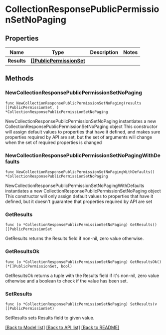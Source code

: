 # CollectionResponsePublicPermissionSetNoPaging

## Properties

Name | Type | Description | Notes
------------ | ------------- | ------------- | -------------
**Results** | [**[]PublicPermissionSet**](PublicPermissionSet.md) |  | 

## Methods

### NewCollectionResponsePublicPermissionSetNoPaging

`func NewCollectionResponsePublicPermissionSetNoPaging(results []PublicPermissionSet, ) *CollectionResponsePublicPermissionSetNoPaging`

NewCollectionResponsePublicPermissionSetNoPaging instantiates a new CollectionResponsePublicPermissionSetNoPaging object
This constructor will assign default values to properties that have it defined,
and makes sure properties required by API are set, but the set of arguments
will change when the set of required properties is changed

### NewCollectionResponsePublicPermissionSetNoPagingWithDefaults

`func NewCollectionResponsePublicPermissionSetNoPagingWithDefaults() *CollectionResponsePublicPermissionSetNoPaging`

NewCollectionResponsePublicPermissionSetNoPagingWithDefaults instantiates a new CollectionResponsePublicPermissionSetNoPaging object
This constructor will only assign default values to properties that have it defined,
but it doesn't guarantee that properties required by API are set

### GetResults

`func (o *CollectionResponsePublicPermissionSetNoPaging) GetResults() []PublicPermissionSet`

GetResults returns the Results field if non-nil, zero value otherwise.

### GetResultsOk

`func (o *CollectionResponsePublicPermissionSetNoPaging) GetResultsOk() (*[]PublicPermissionSet, bool)`

GetResultsOk returns a tuple with the Results field if it's non-nil, zero value otherwise
and a boolean to check if the value has been set.

### SetResults

`func (o *CollectionResponsePublicPermissionSetNoPaging) SetResults(v []PublicPermissionSet)`

SetResults sets Results field to given value.



[[Back to Model list]](../README.md#documentation-for-models) [[Back to API list]](../README.md#documentation-for-api-endpoints) [[Back to README]](../README.md)


